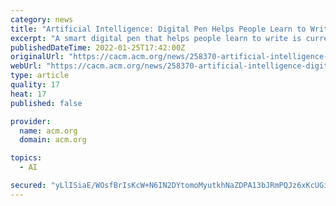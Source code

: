 ```yaml
---
category: news
title: "Artificial Intelligence: Digital Pen Helps People Learn to Write"
excerpt: "A smart digital pen that helps people learn to write is currently being developed in the framework of the German-French project Kaligo-based Intelligent Handwriting Teacher (KIHT). The collaboration project funded by the German Federal Ministry of Education and Research is coordinated by (KIT)."
publishedDateTime: 2022-01-25T17:42:00Z
originalUrl: "https://cacm.acm.org/news/258370-artificial-intelligence-digital-pen-helps-people-learn-to-write"
webUrl: "https://cacm.acm.org/news/258370-artificial-intelligence-digital-pen-helps-people-learn-to-write"
type: article
quality: 17
heat: 17
published: false

provider:
  name: acm.org
  domain: acm.org

topics:
  - AI

secured: "yLlISiaE/WOsfBrIsKcW+N6IN2DYtomoMyutkhNaZDPA13bJRmPQJz6xKcUGila6UTi4czBqOTS9BG6zQGEIZW4l1mZPTe+QvolQpcNjyC8aHcYW0NIJRNGgccL15tfBIze6ojaR9M4oD+oz2cOdiKisINagL6vEW3oWwWDU1vZWlyujWDZiHfyN5P+xNjvddZ7t8MMM0Zm8jIPlv7gVGyiJdM9VOjCmDcdthmZv49MFvjUKjtFN1zpb0gxWAZlchnV+M614Nas5DzEB+dGKw87zd5Sen8xpbzUhhfgL682QQp/N+RZIyBgLs6XzFlwWXAZIp2gn566EPb4OTCgvgcI147gsDozNvDqYKIGPsw4=;TCZKwWtAb0zNdJmF//kWpw=="
---
```


